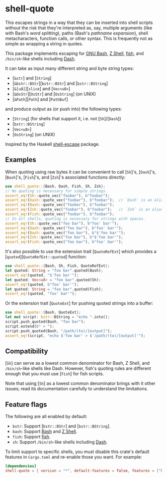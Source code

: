 # shell-quote

This escapes strings in a way that they can be inserted into shell scripts
without the risk that they're interpreted as, say, multiple arguments (like with
Bash's _word splitting_), paths (Bash's _pathname expansion_), shell
metacharacters, function calls, or other syntax. This is frequently not as
simple as wrapping a string in quotes.

This package implements escaping for [GNU Bash][gnu-bash], [Z Shell][z-shell],
[fish][], and `/bin/sh`-like shells including [Dash][dash].

[dash]: https://en.wikipedia.org/wiki/Almquist_shell#dash
[gnu-bash]: https://www.gnu.org/software/bash/
[z-shell]: https://zsh.sourceforge.io/
[fish]: https://fishshell.com/

It can take as input many different string and byte string types:

- [`&str`] and [`String`]
- [`&bstr::BStr`][`bstr::BStr`] and [`bstr::BString`]
- [`&[u8]`][`slice`] and [`Vec<u8>`]
- [`&OsStr`][`OsStr`] and [`OsString`] (on UNIX)
- [`&Path`][`Path`] and [`PathBuf`]

and produce output as (or push into) the following types:

- [`String`] (for shells that support it, i.e. not [`Sh`]/[`Dash`])
- [`bstr::BString`]
- [`Vec<u8>`]
- [`OsString`] (on UNIX)

Inspired by the Haskell [shell-escape][] package.

[shell-escape]: https://github.com/solidsnack/shell-escape

## Examples

When quoting using raw bytes it can be convenient to call [`Sh`]'s, [`Dash`]'s,
[`Bash`]'s, [`Fish`]'s, and [`Zsh`]'s associated functions directly:

```rust
use shell_quote::{Bash, Dash, Fish, Sh, Zsh};
// No quoting is necessary for simple strings.
assert_eq!(Sh::quote_vec("foobar"), b"foobar");
assert_eq!(Dash::quote_vec("foobar"), b"foobar");  // `Dash` is an alias for `Sh`
assert_eq!(Bash::quote_vec("foobar"), b"foobar");
assert_eq!(Zsh::quote_vec("foobar"), b"foobar");   // `Zsh` is an alias for `Bash`
assert_eq!(Fish::quote_vec("foobar"), b"foobar");
// In all shells, quoting is necessary for strings with spaces.
assert_eq!(Sh::quote_vec("foo bar"), b"foo' bar'");
assert_eq!(Dash::quote_vec("foo bar"), b"foo' bar'");
assert_eq!(Bash::quote_vec("foo bar"), b"$'foo bar'");
assert_eq!(Zsh::quote_vec("foo bar"), b"$'foo bar'");
assert_eq!(Fish::quote_vec("foo bar"), b"foo' bar'");
```

It's also possible to use the extension trait [`QuoteRefExt`] which provides a
[`quoted`][`QuoteRefExt::quoted`] function:

```rust
use shell_quote::{Bash, Sh, Fish, QuoteRefExt};
let quoted: String = "foo bar".quoted(Bash);
assert_eq!(quoted, "$'foo bar'");
let quoted: Vec<u8> = "foo bar".quoted(Sh);
assert_eq!(quoted, b"foo' bar'");
let quoted: String = "foo bar".quoted(Fish);
assert_eq!(quoted, "foo' bar'");
```

Or the extension trait [`QuoteExt`] for pushing quoted strings into a buffer:

```rust
use shell_quote::{Bash, QuoteExt};
let mut script: bstr::BString = "echo ".into();
script.push_quoted(Bash, "foo bar");
script.extend(b" > ");
script.push_quoted(Bash, "/path/(to)/[output]");
assert_eq!(script, "echo $'foo bar' > $'/path/(to)/[output]'");
```

## Compatibility

[`Sh`] can serve as a lowest common denominator for Bash, Z Shell, and
`/bin/sh`-like shells like Dash. However, fish's quoting rules are different
enough that you must use [`Fish`] for fish scripts.

Note that using [`Sh`] as a lowest common denominator brings with it other
issues; read its documentation carefully to understand the limitations.

## Feature flags

The following are all enabled by default:

- `bstr`: Support [`bstr::BStr`] and [`bstr::BString`].
- `bash`: Support [Bash][gnu-bash] and [Z Shell][z-shell].
- `fish`: Support [fish][].
- `sh`: Support `/bin/sh`-like shells including [Dash][dash].

To limit support to specific shells, you must disable this crate's default
features in `Cargo.toml` and re-enable those you want. For example:

```toml
[dependencies]
shell-quote = { version = "*", default-features = false, features = ["bash"] }
```
